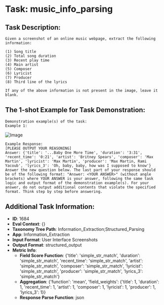 # Task: music_info_parsing

## Task Description:

```
Given a screenshot of an online music webpage, extract the following information:

(1) Song title
(2) Total song duration
(3) Recent play time
(4) Main artist
(5) Composer
(6) Lyricist
(7) Producer
(8) Third line of the lyrics

If any of the above information is not present in the image, leave it blank.
```

## The 1-shot Example for Task Demonstration:

```
Demonstration example(s) of the task:
Example 1:
```

![Image](music_info_parsing1.png)

```
Example Response:
[PLEASE OUTPUT YOUR REASONING]
Answer: {'title': '...Baby One More Time', 'duration': '3:31', 'recent_time': '0:21', 'artist': 'Britney Spears', 'composer': 'Max Martin', 'lyricist': 'Max Martin', 'producer': 'Max Martin, Rami Yacoub', 'lyrics_3': 'Oh, baby, baby, how was I supposed to know'}
Answer the new question below. The last part of your response should be of the following format: "Answer: <YOUR ANSWER>" (without angle brackets) where YOUR ANSWER is your answer, following the same task logic and output format of the demonstration example(s). For your answer, do not output additional contents that violate the specified format. Think step by step before answering.
```

## Additional Task Information:

- **ID**: 1684
- **Eval Context**: {}
- **Taxonomy Tree Path**: Information_Extraction;Structured_Parsing
- **App**: Information_Extraction
- **Input Format**: User Interface Screenshots
- **Output Format**: structured_output
- **Metric Info**:
  - **Field Score Function**: {'title': 'simple_str_match', 'duration': 'simple_str_match', 'recent_time': 'simple_str_match', 'artist': 'simple_str_match', 'composer': 'simple_str_match', 'lyricist': 'simple_str_match', 'producer': 'simple_str_match', 'lyrics_3': 'simple_str_match'}
  - **Aggregation**: {'function': 'mean', 'field_weights': {'title': 1, 'duration': 1, 'recent_time': 1, 'artist': 1, 'composer': 1, 'lyricist': 1, 'producer': 1, 'lyrics_3': 1}}
  - **Response Parse Function**: json
